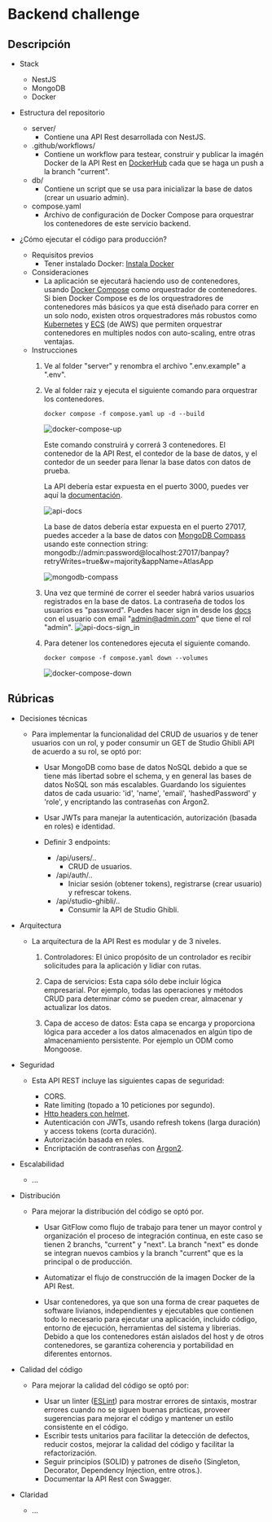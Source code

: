 # Backend challenge

## Descripción

- Stack

    - NestJS
    - MongoDB
    - Docker

- Estructura del repositorio

    - server/
        - Contiene una API Rest desarrollada con NestJS.
    - .github/workflows/
        - Contiene un workflow para testear, construir y publicar la imagén Docker de la API Rest en [DockerHub](https://hub.docker.com/repository/docker/cesarclarosns/banpay-challenge/general) cada que se haga un push a la branch "current".
    - db/
        - Contiene un script que se usa para inicializar la base de datos (crear un usuario admin).
    - compose.yaml
        - Archivo de configuración de Docker Compose para orquestrar los contenedores de este servicio backend.

- ¿Cómo ejecutar el código para producción?

    - Requisitos previos
        - Tener instalado Docker: [Instala Docker](https://docs.docker.com/get-docker/)
    - Consideraciones
        - La aplicación se ejecutará haciendo uso de contenedores, usando [Docker Compose](https://docs.docker.com/compose/) como orquestrador de contenedores.
        Si bien Docker Compose es de los orquestradores de contenedores más básicos ya que está diseñado para correr en un solo nodo, existen otros orquestradores más robustos como [Kubernetes](https://kubernetes.io/es/) y [ECS](https://aws.amazon.com/es/ecs/) (de AWS) que permiten orquestrar contenedores en multiples nodos con auto-scaling, entre otras ventajas.
    - Instrucciones
        1. Ve al folder "server" y renombra el archivo ".env.example" a ".env".
        2. Ve al folder raiz y ejecuta el siguiente comando para orquestrar los contenedores.

            ```
            docker compose -f compose.yaml up -d --build
            ```

            ![docker-compose-up](/docs/assets/images/docker-compose-up.png)

            Este comando construirá y correrá 3 contenedores. El contenedor de la API Rest, el contedor de la base de datos, y el contedor de un seeder para llenar la base datos con datos de prueba.
            
            La API debería estar expuesta en el puerto 3000, puedes ver aquí la [documentación](http://localhost:3000/api/docs).
            
            ![api-docs](/docs/assets/images/api-docs.png)

            La base de datos debería estar expuesta en el puerto 27017, puedes acceder a la base de datos con [MongoDB Compass](https://www.mongodb.com/try/download/compass) usando este connection string: mongodb://admin:password@localhost:27017/banpay?retryWrites=true&w=majority&appName=AtlasApp
            
            ![mongodb-compass](/docs/assets/images/mongodb-compass.png)
        
        3. Una vez que terminé de correr el seeder habrá varios usuarios registrados en la base de datos. La contraseña de todos los usuarios es "password". Puedes hacer sign in desde los [docs](http://localhost:3000/api/docs#/auth/AuthController_signIn) con el usuario con email "admin@admin.com" que tiene el rol "admin".
            ![api-docs-sign_in](/docs/assets/images/api-docs-sign_in.png)
        
        4. Para detener los contenedores ejecuta el siguiente comando.
            ```
            docker compose -f compose.yaml down --volumes
            ```
            ![docker-compose-down](/docs/assets/images/docker-compose-down.png)

## Rúbricas

- Decisiones técnicas

    - Para implementar la funcionalidad del CRUD de usuarios y de tener usuarios con un rol, y poder consumir un GET de Studio Ghibli API de acuerdo a su rol, se optó por:

        - Usar MongoDB como base de datos NoSQL debido a que se tiene más libertad sobre el schema, y en general las bases de datos NoSQL son más escalables. Guardando los siguientes datos de cada usuario: 'id', 'name', 'email', 'hashedPassword' y 'role', y encriptando las contraseñas con Argon2.

        - Usar JWTs para manejar la autenticación, autorización (basada en roles) e identidad.

        - Definir 3 endpoints:

            - /api/users/..
                - CRUD de usuarios.
            - /api/auth/..
                - Iniciar sesión (obtener tokens), registrarse (crear usuario) y refrescar tokens.
            - /api/studio-ghibli/..
                - Consumir la API de Studio Ghibli.

- Arquitectura

    - La arquitectura de la API Rest es modular y de 3 niveles.

        1. Controladores: El único propósito de un controlador es recibir solicitudes para la aplicación y lidiar con rutas.

        2. Capa de servicios: Esta capa sólo debe incluir lógica empresarial. Por ejemplo, todas las operaciones y métodos CRUD para determinar cómo se pueden crear, almacenar y actualizar los datos.

        3. Capa de acceso de datos: Esta capa se encarga y proporciona lógica para acceder a los datos almacenados en algún tipo de almacenamiento persistente. Por ejemplo un ODM como Mongoose.

- Seguridad

    - Esta API REST incluye las siguientes capas de seguridad:

        - CORS.
        - Rate limiting (topado a 10 peticiones por segundo).
        - [Http headers con helmet](https://cheatsheetseries.owasp.org/cheatsheets/HTTP_Headers_Cheat_Sheet.html).
        - Autenticación con JWTs, usando refresh tokens (larga duración) y access tokens (corta duración).
        - Autorización basada en roles.
        - Encriptación de contraseñas con [Argon2](https://es.wikipedia.org/wiki/Argon2).

- Escalabilidad

    - ... 

- Distribución

    - Para mejorar la distribución del código se optó por.

        - Usar GitFlow como flujo de trabajo para tener un mayor control y organización el proceso de integración continua, en este caso se tienen 2 branchs, "current" y "next". La branch  "next" es donde se integran nuevos cambios y la branch "current" que es la principal o de producción.

        - Automatizar el flujo de construcción de la imagen Docker de la API Rest.

        - Usar contenedores, ya que son una forma de crear paquetes de software livianos, independientes y ejecutables que contienen todo lo necesario para ejecutar una aplicación, incluido código, entorno de ejecución, herramientas del sistema y librerias. Debido a que los contenedores están aislados del host y de otros contenedores, se garantiza coherencia y portabilidad en diferentes entornos.


- Calidad del código

    - Para mejorar la calidad del código se optó por:

        -  Usar un linter ([ESLint](https://eslint.org/)) para mostrar errores de sintaxis, mostrar errores cuando no se siguen buenas prácticas, proveer sugerencias para mejorar el código y mantener un estilo consistente en el código.
        - Escribir tests unitarios para facilitar la detección de defectos, reducir costos, mejorar la calidad del código y facilitar la refactorización.
        - Seguir principios (SOLID) y patrones de diseño (Singleton, Decorator, Dependency Injection, entre otros.).
        - Documentar la API Rest con Swagger.

- Claridad

    - ...